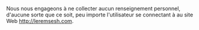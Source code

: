 <!-- TITLE: Politique de confidentialité -->
<!-- SUBTITLE: Présentation de la Politique De Confidentialite du site Web Leremsesh.com -->

Nous nous engageons à ne collecter aucun renseignement personnel, d'aucune sorte que ce soit, peu importe l'utilisateur se connectant à au site Web http://leremsesh.com.